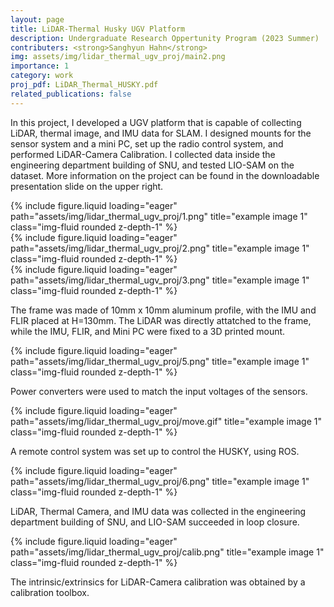 ```yaml
---
layout: page
title: LiDAR-Thermal Husky UGV Platform
description: Undergraduate Research Oppertunity Program (2023 Summer)
contributers: <strong>Sanghyun Hahn</strong>
img: assets/img/lidar_thermal_ugv_proj/main2.png
importance: 1
category: work
proj_pdf: LiDAR_Thermal_HUSKY.pdf
related_publications: false
---
```


In this project, I developed a UGV platform that is capable of collecting LiDAR, thermal image, and IMU data for SLAM.
I designed mounts for the sensor system and a mini PC, set up the radio control system, and performed LiDAR-Camera Calibration.
I collected data inside the engineering department building of SNU, and tested LIO-SAM on the dataset.
More information on the project can be found in the downloadable presentation slide on the upper right.

<div class="row">
    <div class="col-sm mt-3 mt-md-0">
        {% include figure.liquid loading="eager" path="assets/img/lidar_thermal_ugv_proj/1.png" title="example image 1" class="img-fluid rounded z-depth-1" %}
    </div>
    <div class="col-sm mt-3 mt-md-0">
        {% include figure.liquid loading="eager" path="assets/img/lidar_thermal_ugv_proj/2.png" title="example image 1" class="img-fluid rounded z-depth-1" %}
    </div>
</div>

<div class="row">
    <div class="col-sm mt-3 mt-md-0">
        {% include figure.liquid loading="eager" path="assets/img/lidar_thermal_ugv_proj/3.png" title="example image 1" class="img-fluid rounded z-depth-1" %}
    </div>
</div>

The frame was made of 10mm x 10mm aluminum profile, with the IMU and FLIR placed at H=130mm.
The LiDAR was directly attatched to the frame, while the IMU, FLIR, and Mini PC were fixed to a 3D printed mount.

<div class="row">
    <div class="col-sm mt-3 mt-md-0">
        {% include figure.liquid loading="eager" path="assets/img/lidar_thermal_ugv_proj/5.png" title="example image 1" class="img-fluid rounded z-depth-1" %}
    </div>
</div>

Power converters were used to match the input voltages of the sensors.

<div class="row">
    <div class="col-sm mt-3 mt-md-0">
        {% include figure.liquid loading="eager" path="assets/img/lidar_thermal_ugv_proj/move.gif" title="example image 1" class="img-fluid rounded z-depth-1" %}
    </div>
</div>

A remote control system was set up to control the HUSKY, using ROS.

<div class="row">
    <div class="col-sm mt-3 mt-md-0">
        {% include figure.liquid loading="eager" path="assets/img/lidar_thermal_ugv_proj/6.png" title="example image 1" class="img-fluid rounded z-depth-1" %}
    </div>
</div>

LiDAR, Thermal Camera, and IMU data was collected in the engineering department building of SNU, and LIO-SAM succeeded in loop closure.

<div class="row">
    <div class="col-sm mt-3 mt-md-0">
        {% include figure.liquid loading="eager" path="assets/img/lidar_thermal_ugv_proj/calib.png" title="example image 1" class="img-fluid rounded z-depth-1" %}
    </div>
</div>

The intrinsic/extrinsics for LiDAR-Camera calibration was obtained by a calibration toolbox. 